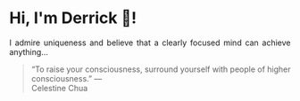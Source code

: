 # Hi, I'm Derrick 👋!
<p align="justify">I admire uniqueness and believe that a clearly focused mind can achieve anything...</p> 
<!-- #quote-start -->
<blockquote>&ldquo;To raise your consciousness, surround yourself with people of higher consciousness.&rdquo; &mdash; <footer>Celestine Chua</footer></blockquote>
<!-- #quote-end -->
